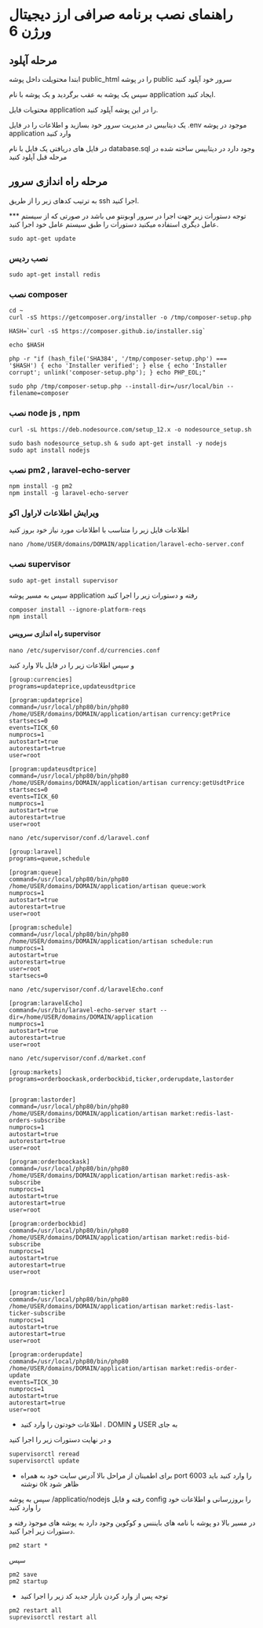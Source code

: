 # راهنمای نصب برنامه صرافی ارز دیجیتال ورژن 6

## مرحله آپلود

ابتدا محتویلت داخل پوشه public_html  را در پوشه public سرور خود آپلود کنید

سپس یک پوشه به عقب برگردید و یک پوشه با نام application ایجاد کنید.

محتویات فایل application را در این پوشه آپلود کنید.

یک دیتابیس در مدیریت سرور خود بسازید و اطلاعات را در فایل .env موجود در پوشه application وارد کنید

در فایل های دریافتی یک فایل با نام database.sql وجود دارد در دیتابیس ساخته شده در مرحله قبل آپلود کنید

## مرحله راه اندازی سرور

به ترتیب کدهای زیر را از طریق ssh اجرا کنید.

*** توجه دستورات زیر جهت اجرا در سرور اوبونتو می باشد در صورتی که از سیستم عامل دیگری استفاده میکنید دستورات را طبق سیستم عامل خود اجرا کنید.

```
sudo apt-get update
```

###  نصب ردیس 

```
sudo apt-get install redis
```

### نصب composer 

```
cd ~
curl -sS https://getcomposer.org/installer -o /tmp/composer-setup.php

HASH=`curl -sS https://composer.github.io/installer.sig`

echo $HASH

php -r "if (hash_file('SHA384', '/tmp/composer-setup.php') === '$HASH') { echo 'Installer verified'; } else { echo 'Installer corrupt'; unlink('composer-setup.php'); } echo PHP_EOL;"

sudo php /tmp/composer-setup.php --install-dir=/usr/local/bin --filename=composer

```

### نصب node js , npm

```
curl -sL https://deb.nodesource.com/setup_12.x -o nodesource_setup.sh
```

```
sudo bash nodesource_setup.sh & sudo apt-get install -y nodejs
sudo apt install nodejs
```

### نصب pm2 , laravel-echo-server

```
npm install -g pm2
npm install -g laravel-echo-server
```

### ویرایش اطلاعات لاراول اکو 

اطلاعات فایل زیر را متناسب با اطلاعات مورد نیاز خود بروز کنید 

```
nano /home/USER/domains/DOMAIN/application/laravel-echo-server.conf
```
### نصب supervisor 

```
sudo apt-get install supervisor
```

سپس به مسیر پوشه application رفته و دستورات زیر را اجرا کنید

```
composer install --ignore-platform-reqs
npm install
```

#### راه اندازی سرویس supervisor

```
nano /etc/supervisor/conf.d/currencies.conf
```
و سپس اطلاعات زیر را در فایل بالا وارد کنید

```
[group:currencies]
programs=updateprice,updateusdtprice

[program:updateprice]
command=/usr/local/php80/bin/php80 /home/USER/domains/DOMAIN/application/artisan currency:getPrice
startsecs=0
events=TICK_60
numprocs=1
autostart=true
autorestart=true
user=root

[program:updateusdtprice]
command=/usr/local/php80/bin/php80 /home/USER/domains/DOMAIN/application/artisan currency:getUsdtPrice
startsecs=0
events=TICK_60
numprocs=1
autostart=true
autorestart=true
user=root

```

```
nano /etc/supervisor/conf.d/laravel.conf
```

```
[group:laravel]
programs=queue,schedule

[program:queue]
command=/usr/local/php80/bin/php80 /home/USER/domains/DOMAIN/application/artisan queue:work
numprocs=1
autostart=true
autorestart=true
user=root

[program:schedule]
command=/usr/local/php80/bin/php80 /home/USER/domains/DOMAIN/application/artisan schedule:run
numprocs=1
autostart=true
autorestart=true
user=root
startsecs=0
```

```
nano /etc/supervisor/conf.d/laravelEcho.conf
```

```
[program:laravelEcho]
command=/usr/bin/laravel-echo-server start --dir=/home/USER/domains/DOMAIN/application
numprocs=1
autostart=true
autorestart=true
user=root
```

```
nano /etc/supervisor/conf.d/market.conf
```

```
[group:markets]
programs=orderboockask,orderbockbid,ticker,orderupdate,lastorder


[program:lastorder]
command=/usr/local/php80/bin/php80 /home/USER/domains/DOMAIN/application/artisan market:redis-last-orders-subscribe
numprocs=1
autostart=true
autorestart=true
user=root

[program:orderboockask]
command=/usr/local/php80/bin/php80 /home/USER/domains/DOMAIN/application/artisan market:redis-ask-subscribe
numprocs=1
autostart=true
autorestart=true
user=root

[program:orderbockbid]
command=/usr/local/php80/bin/php80 /home/USER/domains/DOMAIN/application/artisan market:redis-bid-subscribe
numprocs=1
autostart=true
autorestart=true
user=root


[program:ticker]
command=/usr/local/php80/bin/php80 /home/USER/domains/DOMAIN/application/artisan market:redis-last-ticker-subscribe
numprocs=1
autostart=true
autorestart=true
user=root

[program:orderupdate]
command=/usr/local/php80/bin/php80 /home/USER/domains/DOMAIN/application/artisan market:redis-order-update
events=TICK_30
numprocs=1
autostart=true
autorestart=true
user=root
```

* اطلاعات خودتون را وارد کنید . DOMIN و USER به جای


و در نهایت دستورات زیر را اجرا کنید


```
supervisorctl reread
supervisorctl update
```

* برای اطمینان از مراحل بالا آدرس سایت خود به همراه port 6003 را وارد کنید باید نوشته ok ظاهر شود


سپس به پوشه /applicatio/nodejs رفته و فایل config را بروزرسانی و اطلاعات خود را وارد کنید

 در مسیر بالا دو پوشه با نامه های بایننس و کوکوین وجود دارد به پوشه های موجوذ رفته و دستورات زیر اجرا کنید.
 
```
pm2 start *
```

سپس 

```
pm2 save
pm2 startup
```

* توجه پس از وارد کردن بازار جدید کد زیر را اجرا کنید

```
pm2 restart all
suprevisorctl restart all
```